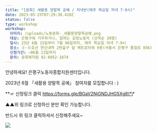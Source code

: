```yaml
---
title: "[문화] 새활용 양말목 공예 / 저녁반(매주 목요일 저녁 7-9시)"
date: 2023-05-25T07:29:38.410Z
status: false
type: workshop
workshop:
  이미지: /uploads/노동문화-_새활용양말목공예.png
  대상: 은평구에 거주하거나, 일하는 감정노동자 (선착순 20명)
  일시: 23년 6월 15일부터 7월 06일까지, 매주 목요일 저녁 7-9시
  장소: ③·⑥호선 연신내역 2번출구 앞 메트로타워 9층(서울시 은평구 통일로 856)
  신청기간: ~06월 13일까지
  문의: 문화복지팀 02-6952-1874
---
```

안녕하세요! 은평구노동자종합지원센터입니다.

2023년 6월 「새활용 양말목 공예」 참여자를 모집합니다 : )

\*\*☞ 신청링크 클릭 https://forms.gle/BGaV2NjGNDJHG5Xg8\*\* 

▲▲위 링크로 신청하신 분만 확인 가능합니다.

반드시 위 링크 클릭하셔서 신청해주세요~

![](/uploads/노동문화-_새활용양말목공예.png)
